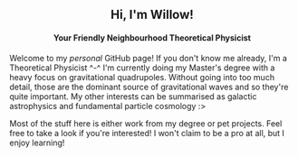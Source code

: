 <h2 align="center">
  Hi, I'm Willow!
</h2>
<h4 align="center">
  Your Friendly Neighbourhood Theoretical Physicist
</h4>

Welcome to my *personal* GitHub page! If you don't know me already, I'm a Theoretical Physicist ^-^ I'm currently doing my Master's degree with a heavy focus on gravitational quadrupoles. Without going into too much detail, those are the dominant source of gravitational waves and so they're quite important. My other interests can be summarised as galactic astrophysics and fundamental particle cosmology :>

Most of the stuff here is either work from my degree or pet projects. Feel free to take a look if you're interested! I won't claim to be a pro at all, but I enjoy learning!
